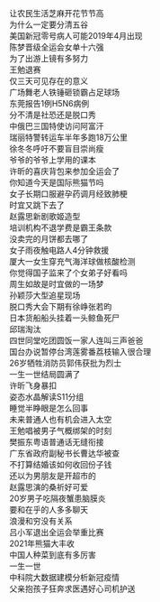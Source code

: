 让农民生活芝麻开花节节高  
为什么一定要分清五谷  
美国新冠零号病人可能2019年4月出现  
陈梦晋级全运会女单十六强  
为了出游上镜有多努力  
王勉退赛  
仅三天可见存在的意义  
广场舞老人铁锤砸锁霸占足球场  
东莞报告1例H5N6病例  
分不清是社恐还是脱口秀  
中俄巴三国特使访问阿富汗  
瑞丽特警转运车半年多跑18万公里  
徐冬冬呼吁不要盲目崇尚瘦  
爷爷的爷爷上学用的课本  
许昕的喜庆背包来参加全运会了  
你知道今天是国际熊猫节吗  
女子长期口服避孕药调月经致肺梗  
时宜又跳下去了  
赵露思新剧歌姬造型  
培训机构不退学费是霸王条款  
没卖完的月饼都去哪了  
女子雨夜触电路人4分钟救援  
厦大一女生穿充气海洋球做核酸检测  
你觉得国子监来了个女弟子好看吗  
周生如故是时宜做的一场梦  
孙颖莎大型追星现场  
脱口秀大会下期有徐峥张若昀  
日本货船船头挂着一头鲸鱼死尸  
邱瑞淘汰  
四世同堂吃团圆饭一家人连叫三声爸爸  
国台办说暂停台湾莲雾番荔枝输入很合理  
26岁牺牲消防员郭伟获批为烈士  
一生一世结局圆满了  
许昕飞身暴扣  
姿态水晶解读S11分组  
睡觉半睁眼是怎么回事  
未来普通人也有机会进入太空  
王勉唱被男子气概绑架的时刻  
樊振东粤语普通话无缝衔接  
广东省政府副秘书长曹达华被查  
不打算结婚该如何收回份子钱  
还以为男朋友是开超市的  
赵露思演的桑祈好可爱  
20岁男子吃隔夜蟹患脑膜炎  
要和在乎的人多多聊天  
浪漫和穷没有关系  
吕小军退出全运会举重比赛  
2021年熊猫大丰收  
中国人种菜到底有多厉害  
一生一世  
中科院大数据建模分析新冠疫情  
父亲抱孩子狂奔求医遇好心司机护送  
